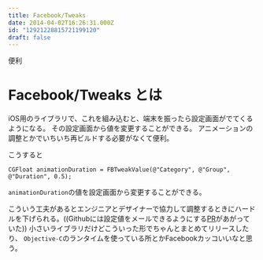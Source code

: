 ```yaml
---
title: Facebook/Tweaks
date: 2014-04-02T16:26:31.000Z
id: "12921228815721199120"
draft: false
---
```

便利

# Facebook/Tweaks とは

iOS用のライブラリで、これを組み込むと、端末を振ったら設定画面がでてくるようになる。
その設定画面から値を変更することができる。
アニメーションの調整とかでいちいち再ビルドする必要がなくて便利。

こうすると
```objc
CGFloat animationDuration = FBTweakValue(@"Category", @"Group", @"Duration", 0.5);
```

`animationDuration`の値を設定画面から変更することができる。


こういう工夫があるとエンジニアとデザイナーで協力して調整するときにハードルを下げられる。((Githubには設定値をメールできるようにする[PR](https://github.com/facebook/Tweaks/pull/12)があがっていた))
小さいライブラリだけどこういった形でちゃんとまとめてリリースしたり、
`Objective-C`のランタイムを使っている所とかFacebookカッコいいなと思う。
